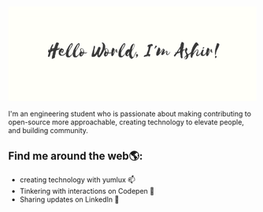 
<img src="2.png">

<p>I'm an engineering student who is passionate about making contributing to open-source more approachable, creating technology to
 elevate people, and building community.</p>

<h2>Find me around the web🌎:</h2> 
<ul>
  <li>creating technology with yumlux   📫 </li>
  <li>Tinkering with interactions on Codepen 🏓</li>
  <li>Sharing updates on LinkedIn 💼</li>
</ul>
<!--

